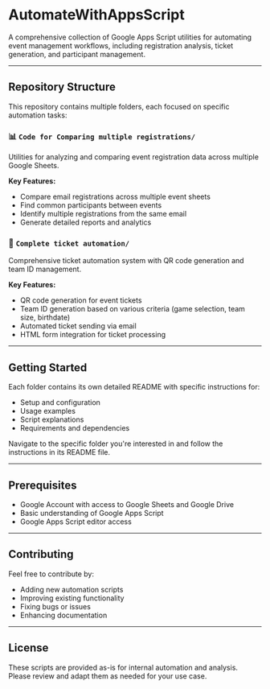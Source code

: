 # AutomateWithAppsScript

A comprehensive collection of Google Apps Script utilities for automating event management workflows, including registration analysis, ticket generation, and participant management.

---

## Repository Structure

This repository contains multiple folders, each focused on specific automation tasks:

### 📊 `Code for Comparing multiple registrations/`
Utilities for analyzing and comparing event registration data across multiple Google Sheets.

**Key Features:**
- Compare email registrations across multiple event sheets
- Find common participants between events
- Identify multiple registrations from the same email
- Generate detailed reports and analytics

### 🎫 `Complete ticket automation/`
Comprehensive ticket automation system with QR code generation and team ID management.

**Key Features:**
- QR code generation for event tickets
- Team ID generation based on various criteria (game selection, team size, birthdate)
- Automated ticket sending via email
- HTML form integration for ticket processing

---

## Getting Started

Each folder contains its own detailed README with specific instructions for:
- Setup and configuration
- Usage examples
- Script explanations
- Requirements and dependencies

Navigate to the specific folder you're interested in and follow the instructions in its README file.

---

## Prerequisites

- Google Account with access to Google Sheets and Google Drive
- Basic understanding of Google Apps Script
- Google Apps Script editor access

---

## Contributing

Feel free to contribute by:
- Adding new automation scripts
- Improving existing functionality
- Fixing bugs or issues
- Enhancing documentation

---

## License

These scripts are provided as-is for internal automation and analysis. Please review and adapt them as needed for your use case.